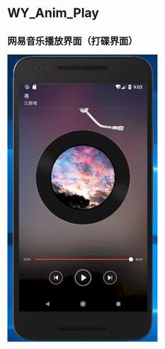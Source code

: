 # WY_Anim_Play
## 网易音乐播放界面（打碟界面）
<img src=https://github.com/ljrRookie/WY_Anim_Play/blob/master/gif/player.gif></img>
